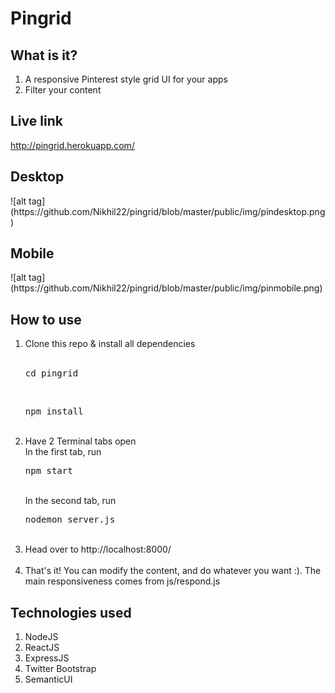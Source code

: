 <h1>Pingrid</h1>

<h2>What is it?</h2>

<ol>
  <li>A responsive Pinterest style grid UI for your apps</li>
  <li>Filter your content</li>
</ol>

<h2>Live link</h2>

http://pingrid.herokuapp.com/

<h2>Desktop</h2>
![alt tag](https://github.com/Nikhil22/pingrid/blob/master/public/img/pindesktop.png)

<h2>Mobile</h2>
![alt tag](https://github.com/Nikhil22/pingrid/blob/master/public/img/pinmobile.png)


<h2>How to use</h2>

<ol>
  <li>Clone this repo & install all dependencies</li> <br>
  <pre>cd pingrid</pre> <br>
  <pre>npm install</pre> <br>

   <li>
    Have 2 Terminal tabs open <br>
    In the first tab, run <pre>npm start</pre> <br>
    In the second tab, run <pre>nodemon server.js</pre>
   </li> <br>

   <li>Head over to http://localhost:8000/</li> <br>

   <li>That's it! You can modify the content, and do whatever you want :). The main responsiveness comes from js/respond.js</li>
 </ol>

<h2>Technologies used</h2>

<ol>
  <li>NodeJS</li>
  <li>ReactJS</li>
  <li>ExpressJS</li>
  <li>Twitter Bootstrap</li>
  <li>SemanticUI</li>
</ol>
